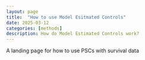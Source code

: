 ```yaml
---
layout: page
title:  "How to use Model Esitmated Controls"
date: 2025-03-12
categories: [methods]
description: How do Model Estimated Controls work?
---
```



A landing page for how to use PSCs with survival data



